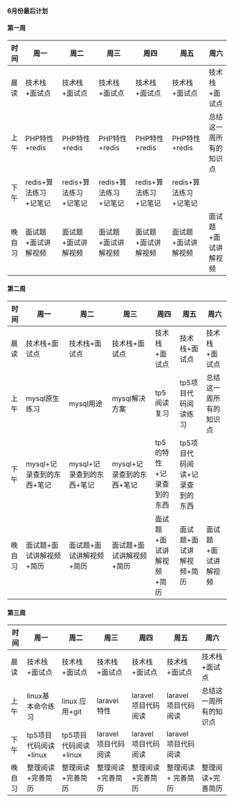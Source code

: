 #### 6月份最后计划

#### 第一周

| 时间   | 周一                  | 周二                  | 周三                  | 周四                  | 周五                  | 周六                   |
| ------ | --------------------- | --------------------- | --------------------- | --------------------- | --------------------- | ---------------------- |
| 晨读   | 技术栈+面试点         | 技术栈+面试点         | 技术栈+面试点         | 技术栈+面试点         | 技术栈+面试点         | 技术栈+面试点          |
| 上午   | PHP特性+redis         | PHP特性+redis         | PHP特性+redis         | PHP特性+redis         | PHP特性+redis         | 总结这一周所有的知识点 |
| 下午   | redis+算法练习+记笔记 | redis+算法练习+记笔记 | redis+算法练习+记笔记 | redis+算法练习+记笔记 | redis+算法练习+记笔记 |                        |
| 晚自习 | 面试题+面试讲解视频   | 面试题+面试讲解视频   | 面试题+面试讲解视频   | 面试题+面试讲解视频   | 面试题+面试讲解视频   | 面试题+面试讲解视频    |

#### 第二周

| 时间   | 周一                      | 周二                      | 周三                      | 周四                     | 周五                           | 周六                   |
| ------ | ------------------------- | ------------------------- | ------------------------- | ------------------------ | ------------------------------ | ---------------------- |
| 晨读   | 技术栈+面试点             | 技术栈+面试点             | 技术栈+面试点             | 技术栈+面试点            | 技术栈+面试点                  | 技术栈+面试点          |
| 上午   | mysql原生练习             | mysql用途                 | mysql解决方案             | tp5阅读复习              | tp5项目代码阅读练习            | 总结这一周所有的知识点 |
| 下午   | mysql+记录查到的东西+笔记 | mysql+记录查到的东西+笔记 | mysql+记录查到的东西+笔记 | tp5的特性+记录查到的东西 | tp5项目代码阅读+记录查到的东西 |                        |
| 晚自习 | 面试题+面试讲解视频+简历  | 面试题+面试讲解视频+简历  | 面试题+面试讲解视频+简历  | 面试题+面试讲解视频+简历 | 面试题+面试讲解视频+简历       | 面试题+面试讲解视频    |

#### 第三周

| 时间   | 周一                  | 周二                  | 周三                | 周四                | 周五                | 周六                   |
| ------ | --------------------- | --------------------- | ------------------- | ------------------- | ------------------- | ---------------------- |
| 晨读   | 技术栈+面试点         | 技术栈+面试点         | 技术栈+面试点       | 技术栈+面试点       | 技术栈+面试点       | 技术栈+面试点          |
| 上午   | linux基本命令练习     | linux 应用+git        | laravel特性         | laravel项目代码阅读 | laravel项目代码阅读 | 总结这一周所有的知识点 |
| 下午   | tp5项目代码阅读+linux | tp5项目代码阅读+linux | laravel项目代码阅读 | laravel项目代码阅读 | laravel项目代码阅读 |                        |
| 晚自习 | 整理阅读+完善简历     | 整理阅读+完善简历     | 整理阅读+完善简历   | 整理阅读+完善简历   | 整理阅读+ 完善简历  | 整理阅读+完善简历      |

